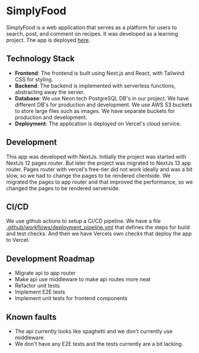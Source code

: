 # SimplyFood

SimplyFood is a web application that serves as a platform for users to search, post, and comment on recipes. It was developed as a learning project. The app is deployed [here](https://simplyfood-kaarlej.vercel.app/).

## Technology Stack

- **Frontend**: The frontend is built using Next.js and React, with Tailwind CSS for styling.
- **Backend**: The backend is implemented with serverless functions, abstracting away the server.
- **Database**: We use Neon.tech PostgreSQL DB's in our project. We have different DB's for production and development. We use AWS S3 buckets to store large files such as images. We have separate buckets for production and development.
- **Deployment**: The application is deployed on Vercel's cloud service.

## Development
This app was developed with NextJs. Initially the project was started with NextJs 12 pages router. But later the project was migrated to NextJs 13 app router. Pages router with vercel's free-tier did not work ideally and was a bit slow, so we had to change the pages to be rendered clientside. We migrated the pages to app router and that improved the performance, so we changed the pages to be rendered serverside.

## CI/CD
We use github actions to setup a CI/CD pipeline. We have a file [.github/workflows/deployment_pipeline.yml](.github/workflows/deployment_pipeline.yml) that defines the steps for build and test checks. And then we have Vercels own checks that deploy the app to Vercel.

## Development Roadmap
- Migrate api to app router
- Make api use middleware to make api routes more neat
- Refactor unit tests
- Implement E2E tests
- Implement unit tests for frontend components


## Known faults
- The api currently looks like spaghetti and we don't currently use middleware.
- We don't have any E2E tests and the tests currently are a bit lacking.
